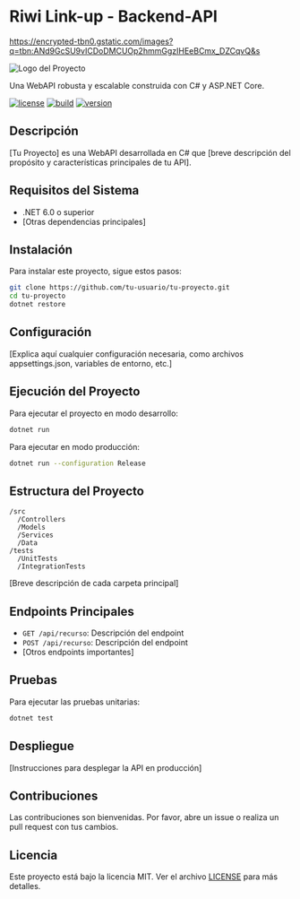 # Riwi Link-up - Backend-API
https://encrypted-tbn0.gstatic.com/images?q=tbn:ANd9GcSU9vICDoDMCUOp2hmmGgzIHEeBCmx_DZCqvQ&s

![Logo del Proyecto](/ruta/a/tu/logo.png)

Una WebAPI robusta y escalable construida con C# y ASP.NET Core.

[![license](https://img.shields.io/badge/license-MIT-blue.svg)](https://opensource.org/licenses/MIT)
[![build](https://img.shields.io/badge/build-passing-brightgreen.svg)]()
[![version](https://img.shields.io/badge/version-1.0.0-brightgreen.svg)]()

## Descripción

[Tu Proyecto] es una WebAPI desarrollada en C# que [breve descripción del propósito y características principales de tu API].

## Requisitos del Sistema

- .NET 6.0 o superior
- [Otras dependencias principales]

## Instalación

Para instalar este proyecto, sigue estos pasos:

```bash
git clone https://github.com/tu-usuario/tu-proyecto.git
cd tu-proyecto
dotnet restore
```

## Configuración

[Explica aquí cualquier configuración necesaria, como archivos appsettings.json, variables de entorno, etc.]

## Ejecución del Proyecto

Para ejecutar el proyecto en modo desarrollo:

```bash
dotnet run
```

Para ejecutar en modo producción:

```bash
dotnet run --configuration Release
```

## Estructura del Proyecto

```
/src
  /Controllers
  /Models
  /Services
  /Data
/tests
  /UnitTests
  /IntegrationTests
```

[Breve descripción de cada carpeta principal]

## Endpoints Principales

- `GET /api/recurso`: Descripción del endpoint
- `POST /api/recurso`: Descripción del endpoint
- [Otros endpoints importantes]

## Pruebas

Para ejecutar las pruebas unitarias:

```bash
dotnet test
```

## Despliegue

[Instrucciones para desplegar la API en producción]

## Contribuciones

Las contribuciones son bienvenidas. Por favor, abre un issue o realiza un pull request con tus cambios.

## Licencia

Este proyecto está bajo la licencia MIT. Ver el archivo [LICENSE](LICENSE) para más detalles.
